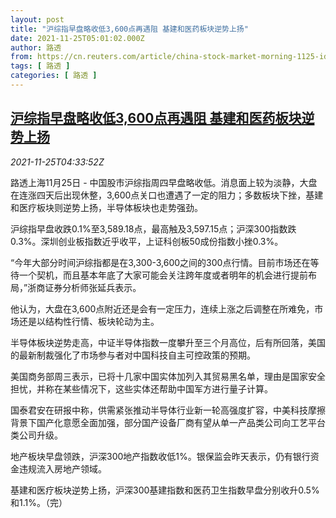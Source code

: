 ```yaml
---
layout: post
title: "沪综指早盘略收低3,600点再遇阻 基建和医药板块逆势上扬"
date: 2021-11-25T05:01:02.000Z
author: 路透
from: https://cn.reuters.com/article/china-stock-market-morning-1125-idCNKBS2IA08O
tags: [ 路透 ]
categories: [ 路透 ]
---
```

<!--1637816462000-->
[沪综指早盘略收低3,600点再遇阻 基建和医药板块逆势上扬](https://cn.reuters.com/article/china-stock-market-morning-1125-idCNKBS2IA08O)
------

<div>
<div><i>2021-11-25T04:33:52Z</i></div><p>路透上海11月25日 - 中国股市沪综指周四早盘略收低。消息面上较为淡静，大盘在连涨四天后出现休整，3,600点关口也遭遇了一定的阻力；多数板块下挫，基建和医疗板块则逆势上扬，半导体板块也走势强劲。</p><p>沪综指早盘收跌0.1%至3,589.18点，最高触及3,597.15点；沪深300指数跌0.3%。深圳创业板指数近乎收平，上证科创板50成份指数小挫0.3%。</p><p>“今年大部分时间沪综指都是在3,300-3,600之间的300点行情。目前市场还在等待一个契机，而且基本年底了大家可能会关注跨年度或者明年的机会进行提前布局，”浙商证券分析师张延兵表示。</p><p>他认为，大盘在3,600点附近还是会有一定压力，连续上涨之后调整在所难免，市场还是以结构性行情、板块轮动为主。</p><p>半导体板块逆势走高，中证半导体指数一度攀升至三个月高位，后有所回落，美国的最新制裁强化了市场参与者对中国科技自主可控政策的预期。</p><p>美国商务部周三表示，已将十几家中国实体加列入其贸易黑名单，理由是国家安全担忧，并称在某些情况下，这些实体还帮助中国军方进行量子计算。</p><p>国泰君安在研报中称，供需紧张推动半导体行业新一轮高强度扩容，中美科技摩擦背景下国产化意愿全面加强，部分国产设备厂商有望从单一产品类公司向工艺平台类公司升级。</p><p>地产板块早盘领跌，沪深300地产指数收低1%。银保监会昨天表示，仍有银行资金违规流入房地产领域。</p><p>基建和医疗板块逆势上扬，沪深300基建指数和医药卫生指数早盘分别收升0.5%和1.1%。（完）</p>
</div>
